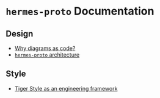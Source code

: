 # `hermes-proto` Documentation

## Design

- [Why diagrams as code?](./design/diagrams_as_code.md)
- [`hermes-proto` architecture](./design/architecture/architecture.md)

## Style

- [Tiger Style as an engineering framework](./style/tiger_style.md)
